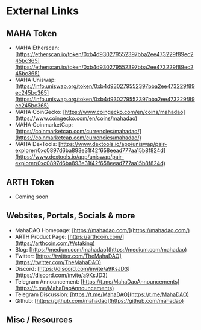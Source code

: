# External Links

## MAHA Token 

* MAHA Etherscan: [https://etherscan.io/token/0xb4d930279552397bba2ee473229f89ec245bc365](https://etherscan.io/token/0xb4d930279552397bba2ee473229f89ec245bc365)
* MAHA Uniswap: [https://info.uniswap.org/token/0xb4d930279552397bba2ee473229f89ec245bc365](https://info.uniswap.org/token/0xb4d930279552397bba2ee473229f89ec245bc365)
* MAHA CoinGecko: [https://www.coingecko.com/en/coins/mahadao](https://www.coingecko.com/en/coins/mahadao)
* MAHA CoinmarketCap: [https://coinmarketcap.com/currencies/mahadao/](https://coinmarketcap.com/currencies/mahadao/)
* MAHA DexTools: [https://www.dextools.io/app/uniswap/pair-explorer/0xc0897d6ba893e31f42f658eead777aa15b8f824d](https://www.dextools.io/app/uniswap/pair-explorer/0xc0897d6ba893e31f42f658eead777aa15b8f824d)

## ARTH Token 

* Coming soon 

## Websites, Portals, Socials & more

* MahaDAO Homepage: [https://mahadao.com/](https://mahadao.com/)
* ARTH Product Page: [https://arthcoin.com/](https://arthcoin.com/#/staking)
* Blog: [https://medium.com/mahadao](https://medium.com/mahadao)
* Twitter: [https://twitter.com/TheMahaDAO](https://twitter.com/TheMahaDAO)
* Discord: [https://discord.com/invite/a9KsJD3](https://discord.com/invite/a9KsJD3)
* Telegram Announcement: [https://t.me/MahaDaoAnnouncements](https://t.me/MahaDaoAnnouncements)
* Telegram Discussion: [https://t.me/MahaDAO](https://t.me/MahaDAO)
* Github: [https://github.com/mahadao](https://github.com/mahadao)

## Misc / Resources

